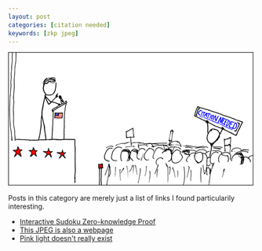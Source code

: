 ```yaml
---
layout: post
categories: [citation needed]
keywords: [zkp jpeg]
---
```


![citation-needed](/static/posts/citation-needed/xkcd_protester.png)

Posts in this category are merely just a list of links I found particularily interesting.

* [Interactive Sudoku Zero-knowledge Proof](https://manishearth.github.io/blog/2016/08/10/interactive-sudoku-zero-knowledge-proof/)
* [This JPEG is also a webpage](http://lcamtuf.coredump.cx/squirrel/)
* [Pink light doesn't really exist](http://www.techinsider.io/pink-light-doesnt-really-exist-2015-8)
